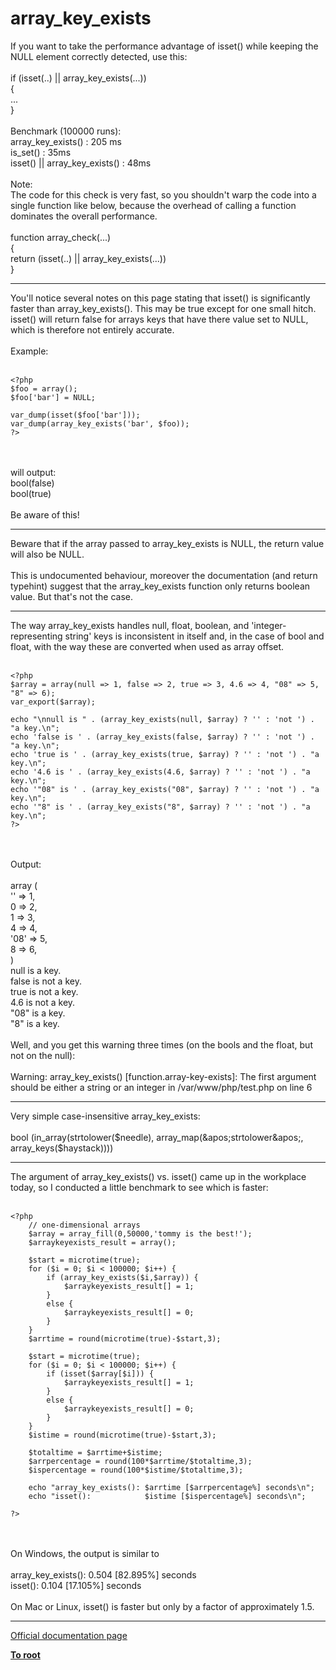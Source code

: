 # array_key_exists



If you want to take the performance advantage of isset() while keeping the NULL element correctly detected, use this:<br><br>if (isset(..) || array_key_exists(...))<br>{<br>...<br>}<br><br>Benchmark (100000 runs):<br>array_key_exists() : 205 ms<br>is_set() : 35ms<br>isset() || array_key_exists() : 48ms<br><br>Note: <br>The code for this check is very fast, so you shouldn&apos;t warp the code into a single function like below, because the overhead of calling a function dominates the overall performance.<br><br>function array_check(...)<br>{<br>    return (isset(..) || array_key_exists(...))<br>}  

---

You&apos;ll notice several notes on this page stating that isset() is significantly faster than array_key_exists(). This may be true except for one small hitch. isset() will return false for arrays keys that have there value set to NULL, which is therefore not entirely accurate.<br><br>Example:<br><br>

```
<?php
$foo = array();
$foo['bar'] = NULL;

var_dump(isset($foo['bar']));
var_dump(array_key_exists('bar', $foo));
?>
```
<br><br>will output:<br>bool(false)<br>bool(true)<br><br>Be aware of this!  

---

Beware that if the array passed to array_key_exists is NULL, the return value will also be NULL. <br><br>This is undocumented behaviour, moreover the documentation (and return typehint) suggest that the array_key_exists function only returns boolean value. But that&apos;s not the case.  

---

The way array_key_exists handles null, float, boolean, and &apos;integer-representing string&apos; keys is inconsistent in itself and, in the case of bool and float, with the way these are converted when used as array offset.<br><br>

```
<?php
$array = array(null => 1, false => 2, true => 3, 4.6 => 4, "08" => 5, "8" => 6);
var_export($array);

echo "\nnull is " . (array_key_exists(null, $array) ? '' : 'not ') . "a key.\n";
echo 'false is ' . (array_key_exists(false, $array) ? '' : 'not ') . "a key.\n";
echo 'true is ' . (array_key_exists(true, $array) ? '' : 'not ') . "a key.\n";
echo '4.6 is ' . (array_key_exists(4.6, $array) ? '' : 'not ') . "a key.\n";
echo '"08" is ' . (array_key_exists("08", $array) ? '' : 'not ') . "a key.\n";
echo '"8" is ' . (array_key_exists("8", $array) ? '' : 'not ') . "a key.\n";
?>
```
<br><br>Output:<br><br>array (<br>  &apos;&apos; =&gt; 1,<br>  0 =&gt; 2,<br>  1 =&gt; 3,<br>  4 =&gt; 4,<br>  &apos;08&apos; =&gt; 5,<br>  8 =&gt; 6,<br>)<br>null is a key.<br>false is not a key.<br>true is not a key.<br>4.6 is not a key.<br>"08" is a key.<br>"8" is a key.<br><br>Well, and you get this warning three times (on the bools and the float, but not on the null):<br><br>Warning:  array_key_exists() [function.array-key-exists]: The first argument should be either a string or an integer in /var/www/php/test.php on line 6  

---

Very simple case-insensitive array_key_exists:<br><br>bool (in_array(strtolower($needle), array_map(&apos;strtolower&apos;, array_keys($haystack))))  

---

The argument of array_key_exists() vs. isset() came up in the workplace today, so I conducted a little benchmark to see which is faster:<br><br>

```
<?php
    // one-dimensional arrays
    $array = array_fill(0,50000,'tommy is the best!');
    $arraykeyexists_result = array();

    $start = microtime(true);
    for ($i = 0; $i < 100000; $i++) {
        if (array_key_exists($i,$array)) {
            $arraykeyexists_result[] = 1;
        }
        else {
            $arraykeyexists_result[] = 0;
        }
    }
    $arrtime = round(microtime(true)-$start,3);
    
    $start = microtime(true);
    for ($i = 0; $i < 100000; $i++) {
        if (isset($array[$i])) {
            $arraykeyexists_result[] = 1;
        }
        else {
            $arraykeyexists_result[] = 0;
        }
    }
    $istime = round(microtime(true)-$start,3);
    
    $totaltime = $arrtime+$istime;
    $arrpercentage = round(100*$arrtime/$totaltime,3);
    $ispercentage = round(100*$istime/$totaltime,3);    
    
    echo "array_key_exists(): $arrtime [$arrpercentage%] seconds\n";
    echo "isset():            $istime [$ispercentage%] seconds\n";

?>
```
<br><br>On Windows, the output is similar to<br><br>array_key_exists(): 0.504 [82.895%] seconds<br>isset():            0.104 [17.105%] seconds<br><br>On Mac or Linux, isset() is faster but only by a factor of approximately 1.5.  

---

[Official documentation page](https://www.php.net/manual/en/function.array-key-exists.php)

**[To root](/README.md)**